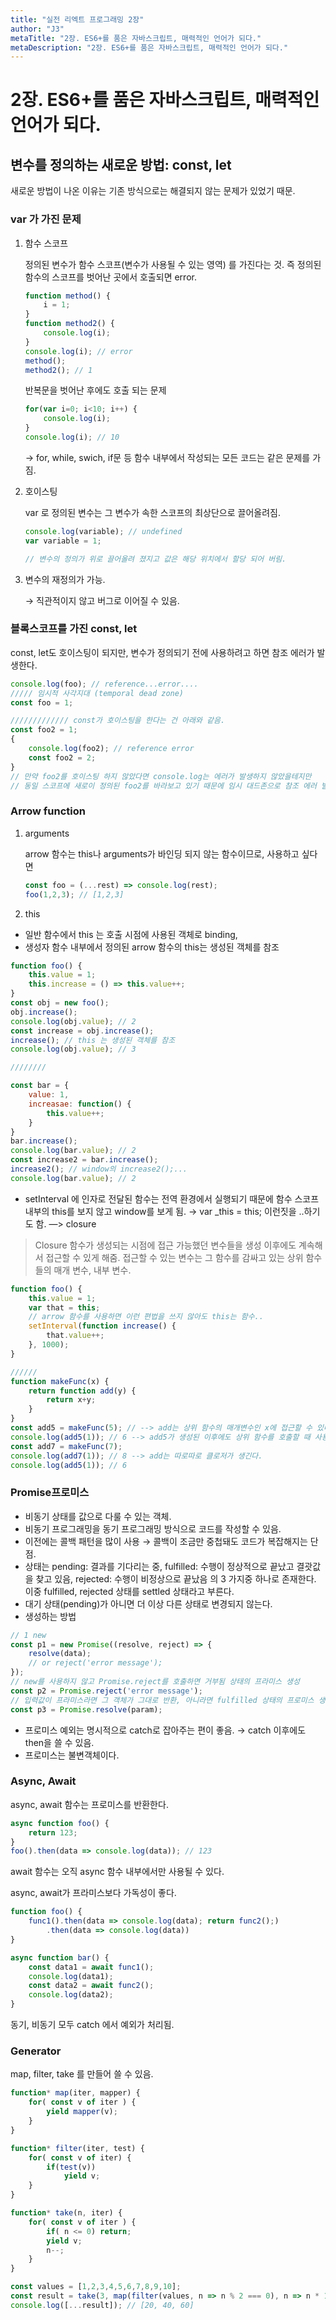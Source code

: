 ```yaml
---
title: "실전 리엑트 프로그래밍 2장"
author: "J3"
metaTitle: "2장. ES6+를 품은 자바스크립트, 매력적인 언어가 되다."
metaDescription: "2장. ES6+를 품은 자바스크립트, 매력적인 언어가 되다."
---
```


# 2장. ES6+를 품은 자바스크립트, 매력적인 언어가 되다.

## 변수를 정의하는 새로운 방법: const, let

새로운 방법이 나온 이유는 기존 방식으로는 해결되지 않는 문제가 있었기 때문.

### var 가 가진 문제

1. 함수 스코프

    정의된 변수가 함수 스코프(변수가 사용될 수 있는 영역) 를 가진다는 것. 즉 정의된 함수의 스코프를 벗어난 곳에서 호출되면 error.

    ```jsx
    function method() {
    	i = 1;
    }
    function method2() {
    	console.log(i);
    }
    console.log(i); // error
    method();
    method2(); // 1
    ```

    반복문을 벗어난 후에도 호출 되는 문제

    ```jsx
    for(var i=0; i<10; i++) {
    	console.log(i);
    }
    console.log(i); // 10
    ```

    → for, while, swich, if문 등 함수 내부에서 작성되는 모든 코드는 같은 문제를 가짐.

2. 호이스팅

    var 로 정의된 변수는 그 변수가 속한 스코프의 최상단으로 끌어올려짐.

    ```jsx
    console.log(variable); // undefined
    var variable = 1;

    // 변수의 정의가 위로 끌어올려 졌지고 값은 해당 위치에서 할당 되어 버림.
    ```

3. 변수의 재정의가 가능.

    → 직관적이지 않고 버그로 이어질 수 있음.

### 블록스코프를 가진 const, let

const, let도 호이스팅이 되지만, 변수가 정의되기 전에 사용하려고 하면 참조 에러가 발생한다.

```jsx
console.log(foo); // reference...error....
///// 임시적 사각지대 (temporal dead zone)
const foo = 1;

///////////// const가 호이스팅을 한다는 건 아래와 같음.
const foo2 = 1;
{
	console.log(foo2); // reference error
	const foo2 = 2;
}
// 만약 foo2를 호이스팅 하지 않았다면 console.log는 에러가 발생하지 않았을테지만
// 동일 스코프에 새로이 정의된 foo2를 바라보고 있기 때문에 임시 대드존으로 참조 에러 발생!
```

### Arrow function

1. arguments

    arrow 함수는 this나 arguments가 바인딩 되지 않는 함수이므로, 사용하고 싶다면

    ```jsx
    const foo = (...rest) => console.log(rest);
    foo(1,2,3); // [1,2,3]
    ```

2. this
- 일반 함수에서 this 는 호출 시점에 사용된 객체로 binding,
- 생성자 함수 내부에서 정의된 arrow 함수의 this는 생성된 객체를 참조

```jsx
function foo() {
	this.value = 1;
	this.increase = () => this.value++;
}
const obj = new foo();
obj.increase();
console.log(obj.value); // 2
const increase = obj.increase();
increase(); // this 는 생성된 객체를 참조
console.log(obj.value); // 3

////////

const bar = {
	value: 1,
	increasae: function() {
		this.value++;
	}
}
bar.increase();
console.log(bar.value); // 2
const increase2 = bar.increase();
increase2(); // window의 increase2();...
console.log(bar.value); // 2
```

- setInterval 에 인자로 전달된 함수는 전역 환경에서 실행되기 때문에 함수 스코프 내부의 this를 보지 않고 window를 보게 됨. → var _this = this; 이런짓을 ..하기도 함. —> closure

> Closure
함수가 생성되는 시점에 접근 가능했던 변수들을 생성 이후에도 계속해서 접근할 수 있게 해줌. 접근할 수 있는 변수는 그 함수를 감싸고 있는 상위 함수들의 매개 변수, 내부 변수.

```jsx
function foo() {
	this.value = 1;
	var that = this;
	// arrow 함수를 사용하면 이런 편법을 쓰지 않아도 this는 함수..
	setInterval(function increase() {
		that.value++;
	}, 1000);
}

//////
function makeFunc(x) {
	return function add(y) {
		return x+y;
	}
}
const add5 = makeFunc(5); // --> add는 상위 함수의 매개변수인 x에 접근할 수 있다.
console.log(add5(1)); // 6 --> add5가 생성된 이후에도 상위 함수를 호출할 때 사용했던 인수에 접근할 수 있다.
const add7 = makeFunc(7);
console.log(add7(1)); // 8 --> add는 따로따로 클로저가 생긴다.
console.log(add5(1)); // 6
```

### Promise프로미스

- 비동기 상태를 값으로 다룰 수 있는 객체.
- 비동기 프로그래밍을 동기 프로그래밍 방식으로 코드를 작성할 수 있음.
- 이전에는 콜백 패턴을 많이 사용 → 콜백이 조금만 중첩돼도 코드가 복잡해지는 단점.
- 상태는 pending: 결과를 기다리는 중, fulfilled: 수행이 정상적으로 끝났고 결괏값을 찾고 있음, rejected: 수행이 비정상으로 끝났음 의 3 가지중 하나로 존재한다. 이중 fulfilled, rejected 상태를 settled 상태라고 부른다.
- 대기 상태(pending)가 아니면 더 이상 다른 상태로 변경되지 않는다.
- 생성하는 방법

```jsx
// 1 new
const p1 = new Promise((resolve, reject) => {
	resolve(data);
	// or reject('error message');
});
// new를 사용하지 않고 Promise.reject를 호출하면 거부됨 상태의 프라미스 생성
const p2 = Promise.reject('error message');
// 입력값이 프라미스라면 그 객체가 그대로 반환, 아니라면 fulfilled 상태의 프로미스 생성.
const p3 = Promise.resolve(param);
```

- 프로미스 예외는 명시적으로 catch로 잡아주는 편이 좋음. → catch 이후에도 then을 쓸 수 있음.
- 프로미스는 불변객체이다.

### Async, Await

async, await 함수는 프로미스를 반환한다.

```jsx
async function foo() {
	return 123;
}
foo().then(data => console.log(data)); // 123
```

await 함수는 오직 async 함수 내부에서만 사용될 수 있다.

async, await가 프라미스보다 가독성이 좋다.

```jsx
function foo() {
	func1().then(data => console.log(data); return func2();)
		.then(data => console.log(data))
}

async function bar() {
	const data1 = await func1();
	console.log(data1);
	const data2 = await func2();
	console.log(data2);
}
```

동기, 비동기 모두 catch 에서 예외가 처리됨.

### Generator

map, filter, take 를 만들어 쓸 수 있음.

```jsx
function* map(iter, mapper) {
	for( const v of iter ) {
		yield mapper(v);
	}
}

function* filter(iter, test) {
	for( const v of iter) {
		if(test(v))
			yield v;
	}
}

function* take(n, iter) {
	for( const v of iter ) {
		if( n <= 0) return;
		yield v;
		n--;
	}
}

const values = [1,2,3,4,5,6,7,8,9,10];
const result = take(3, map(filter(values, n => n % 2 === 0), n => n * 10 ));
console.log([...result]); // [20, 40, 60]
```
